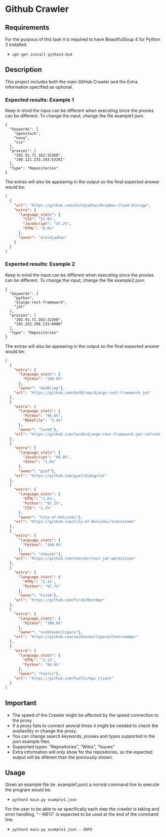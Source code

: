 # Github Crawler

## Requirements
For the purpous of this task it is required to have BeautifulSoup 4 for Python 3 installed.

* `apt-get install python3-bs4`


## Description
This project includes both the main GitHub Crawler and the Extra information specified as optional. 


### Expected results: Example 1

Keep in mind the input can be different when executing since the proxies can be different. To change the input, change the file example1.json.
```shell
{
  "keywords": [
    "openstack",
    "nova",
    "css"
  ],
  "proxies": [
    "202.91.71.162:32260",
    "190.121.231.243:53281"
  ],
  "type": "Repositories"
}
```
The extras will also be appearing in the output so the final expected answer would be:
```json
[
  {
    "url": "https://github.com/atuldjadhav/DropBox-Cloud-Storage", 
    "extra": {
      "language_stats": {
        "CSS": "52.0%", 
        "JavaScript": "47.2%", 
        "HTML": "0.8%"
      }, 
      "owner": "atuldjadhav"
    }
  }
]
```

### Expected results: Example 2

Keep in mind the input can be different when executing since the proxies can be different. To change the input, change the file example2.json.
```shell
{
  "keywords": [
    "python",
    "django-rest-framework",
    "jwt"
  ],
  "proxies": [
    "202.91.71.162:32260",
    "191.252.196.133:8080"
  ],
  "type": "Repositories"
}
```

The extras will also be appearing in the output so the final expected answer would be:
```json
[
  {
    "extra": {
      "language_stats": {
        "Python": "100.0%"
      }, 
      "owner": "GetBlimp"}, 
    "url": "https://github.com/GetBlimp/django-rest-framework-jwt"
  }, 
  {
    "extra": {
      "language_stats": {
        "Python": "96.6%", 
        "Makefile": "3.4%"
      }, 
      "owner": "lock8"}, 
    "url": "https://github.com/lock8/django-rest-framework-jwt-refresh-token"
  }, 
  {
    "extra": {
      "language_stats": {
        "JavaScript": "99.0%", 
        "Other": "1.0%"
      }, 
      "owner": "pyaf"}, 
    "url": "https://github.com/pyaf/djangular"
  }, 
  {
    "extra": {
      "language_stats": {
        "HTML": "1.6%", 
        "Python": "97.3%", 
        "CSS": "1.1%"
      }, 
      "owner": "City-of-Helsinki"}, 
    "url": "https://github.com/City-of-Helsinki/tunnistamo"
  },
  {
    "extra": {
      "language_stats": {
        "Python": "100.0%"
      }, 
      "owner": "chessbr"}, 
    "url": "https://github.com/chessbr/rest-jwt-permission"
  }, 
  {
    "extra": {
      "language_stats": {
        "HTML": "2.3%", 
        "Python": "97.7%"
      }, 
      "owner": "Firok"}, 
    "url": "https://github.com/Firok/RestApp"
  }, 
  {
    "extra": {
      "language_stats": {
        "Python": "100.0%"
      }, 
      "owner": "vaibhavkollipara"}, 
    "url": "https://github.com/vaibhavkollipara/ChatroomApi"
  }, 
  {
    "extra": {
      "language_stats": {
        "HTML": "3.1%", 
        "Python": "96.9%"
      }, 
      "owner": "Foxfix"}, 
    "url": "https://github.com/Foxfix/api_client"
  }
]
```

## Important


* The speed of the Crawler might be affected by the speed connection to the proxy.
* If a proxy fails to connect several times it might be needed to check the availavility or change the proxy.
* You can change search keywords, proxies and types supported in the json example files.
* Supported types: "Repositories", "Wikis", "Issues"
* Extra information will only show for the repositories, so the expected output will be diferent than the previously shown.

## Usage

Given an example file (ie. example1.json) a normal command line to execute the program would be:

* `python3 main.py example1.json`

For the user to be able to se specifically each step the crawler is taking and error handling, "--INFO" is expected to be used at the end of the command line.

* `python3 main.py example1.json --INFO`